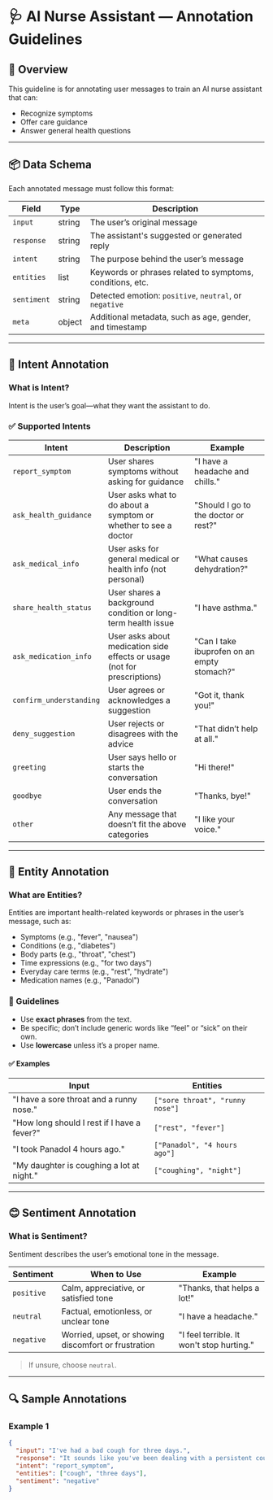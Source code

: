 # 🩺 AI Nurse Assistant — Annotation Guidelines

## 📘 Overview

This guideline is for annotating user messages to train an AI nurse assistant that can:
- Recognize symptoms
- Offer care guidance
- Answer general health questions

---

## 📦 Data Schema

Each annotated message must follow this format:

| Field        | Type    | Description                                                  |
|--------------|---------|--------------------------------------------------------------|
| `input`      | string  | The user’s original message                                  |
| `response`   | string  | The assistant's suggested or generated reply                 |
| `intent`     | string  | The purpose behind the user’s message                        |
| `entities`   | list    | Keywords or phrases related to symptoms, conditions, etc.    |
| `sentiment`  | string  | Detected emotion: `positive`, `neutral`, or `negative`       |
| `meta`       | object  | Additional metadata, such as age, gender, and timestamp                           |
---

## 🎯 Intent Annotation

### What is **Intent**?
Intent is the user’s goal—what they want the assistant to do.

### ✅ Supported Intents

| Intent               | Description                                                                 | Example |
|----------------------|-----------------------------------------------------------------------------|---------|
| `report_symptom`     | User shares symptoms without asking for guidance                            | "I have a headache and chills." |
| `ask_health_guidance`| User asks what to do about a symptom or whether to see a doctor             | "Should I go to the doctor or rest?" |
| `ask_medical_info`   | User asks for general medical or health info (not personal)                 | "What causes dehydration?" |
| `share_health_status`| User shares a background condition or long-term health issue                | "I have asthma." |
| `ask_medication_info`| User asks about medication side effects or usage (not for prescriptions)    | "Can I take ibuprofen on an empty stomach?" |
| `confirm_understanding`| User agrees or acknowledges a suggestion                                  | "Got it, thank you!" |
| `deny_suggestion`    | User rejects or disagrees with the advice                                   | "That didn’t help at all." |
| `greeting`           | User says hello or starts the conversation                                  | "Hi there!" |
| `goodbye`            | User ends the conversation                                                   | "Thanks, bye!" |
| `other`              | Any message that doesn’t fit the above categories                           | "I like your voice." |

---

## 🧩 Entity Annotation

### What are **Entities**?
Entities are important health-related keywords or phrases in the user’s message, such as:

- Symptoms (e.g., "fever", "nausea")
- Conditions (e.g., "diabetes")
- Body parts (e.g., "throat", "chest")
- Time expressions (e.g., "for two days")
- Everyday care terms (e.g., "rest", "hydrate")
- Medication names (e.g., "Panadol")

### 📝 Guidelines
- Use **exact phrases** from the text.
- Be specific; don’t include generic words like “feel” or “sick” on their own.
- Use **lowercase** unless it’s a proper name.

#### ✅ Examples

| Input                                                       | Entities                            |
|-------------------------------------------------------------|-------------------------------------|
| "I have a sore throat and a runny nose."                    | `["sore throat", "runny nose"]`     |
| "How long should I rest if I have a fever?"                 | `["rest", "fever"]`                 |
| "I took Panadol 4 hours ago."                               | `["Panadol", "4 hours ago"]`        |
| "My daughter is coughing a lot at night."                   | `["coughing", "night"]`             |

---

## 😊 Sentiment Annotation

### What is **Sentiment**?
Sentiment describes the user’s emotional tone in the message.

| Sentiment  | When to Use                                                    | Example |
|------------|----------------------------------------------------------------|---------|
| `positive` | Calm, appreciative, or satisfied tone                          | "Thanks, that helps a lot!" |
| `neutral`  | Factual, emotionless, or unclear tone                          | "I have a headache." |
| `negative` | Worried, upset, or showing discomfort or frustration           | "I feel terrible. It won't stop hurting." |

> If unsure, choose `neutral`.

---

## 🔍 Sample Annotations

### Example 1
```json
{
  "input": "I've had a bad cough for three days.",
  "response": "It sounds like you've been dealing with a persistent cough. Try to stay hydrated and rest. If it doesn’t improve, consider speaking with a doctor.",
  "intent": "report_symptom",
  "entities": ["cough", "three days"],
  "sentiment": "negative"
}
